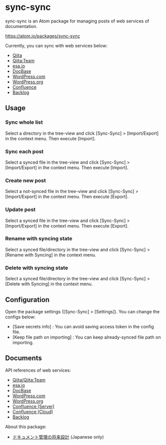 # sync-sync

sync-sync is an Atom package for managing posts of web services of documentation.

https://atom.io/packages/sync-sync

Currently, you can sync with web services below:

- [Qiita](https://qiita.com)
- [Qiita:Team](https://teams.qiita.com/)
- [esa.io](https://esa.io/)
- [DocBase](https://docbase.io/)
- [WordPress.com](https://wordpress.com/)
- [WordPress.org](https://wordpress.org/)
- [Confluence](https://www.atlassian.com/software/confluence)
- [Backlog](https://backlog.com/)


## Usage

### Sync whole list

Select a directory in the tree-view and click [Sync-Sync] > [Import/Export] in the context menu.
Then execute [Import].

### Sync each post

Select a synced file in the tree-view and click [Sync-Sync] > [Import/Export] in the context menu.
Then execute [Import].

### Create new post

Select a not-synced file in the tree-view and click [Sync-Sync] > [Import/Export] in the context menu.
Then execute [Export].

### Update post

Select a synced file in the tree-view and click [Sync-Sync] > [Import/Export] in the context menu.
Then execute [Export].

### Rename with syncing state

Select a synced file/directory in the tree-view and click [Sync-Sync] > [Rename with Syncing] in the context menu.

### Delete with syncing state

Select a synced file/directory in the tree-view and click [Sync-Sync] > [Delete with Syncing] in the context menu.

## Configuration

Open the package settings ([Sync-Sync] > [Settings]). You can change the configs below:

- [Save secrets info] : You can avoid saving access token in the config file.
- [Keep file path on importing] : You can keep already-synced file path on importing.


## Documents

API references of web services:

- [Qiita/Qiita:Team](https://qiita.com/api/v2/docs)
- [esa.io](https://docs.esa.io/posts/102)
- [DocBase](https://help.docbase.io/posts/45703)
- [WordPress.com](https://developer.wordpress.com/docs/api/)
- [WordPress.org](https://developer.wordpress.org/rest-api/)
- [Confluence (Server)](https://docs.atlassian.com/atlassian-confluence/REST/latest-server)
- [Confluence (Cloud)](https://docs.atlassian.com/atlassian-confluence/REST/latest)
- [Backlog](https://developer.nulab-inc.com/docs/backlog/)

About this package:

- [ドキュメント管理の将来設計](https://qiita.com/tearoom6/items/9518195fcd92bb87b9d0) (Japanese only)
